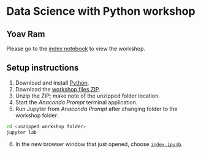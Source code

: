 # Data Science with Python workshop
## Yoav Ram

Please go to the [index notebook](index.ipynb) to view the workshop.

## Setup instructions

1. Download and install [Python]([http://anaconda.com/download/](https://conda-forge.org/download/)).
2. Download the [workshop files ZIP](https://github.com/yoavram/DataSciPy/archive/refs/heads/Mobileye.zip).
3. Unzip the ZIP; make note of the unzipped folder location.
4. Start the *Anaconda Prompt* terminal application.
5. Run Jupyter from *Anaconda Prompt* after changing folder to the workshop folder:
```sh
cd <unzipped workshop folder>
jupyter lab
```
6. In the new browser window that just opened, choose [`index.ipynb`](index.ipynb).
